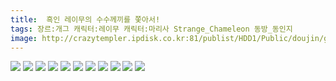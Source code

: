```yaml
---
title:  흑인 레이무의 수수께끼를 쫓아서!
tags: 장르:개그 캐릭터:레이무 캐릭터:마리사 Strange_Chameleon 동방_동인지
image: http://crazytempler.ipdisk.co.kr:81/publist/HDD1/Public/doujin/ghap/5491/001.jpg
---
```

<img src="http://crazytempler.ipdisk.co.kr:81/publist/HDD1/Public/doujin/ghap/5491/001.jpg">
<img src="http://crazytempler.ipdisk.co.kr:81/publist/HDD1/Public/doujin/ghap/5491/002.jpg">
<img src="http://crazytempler.ipdisk.co.kr:81/publist/HDD1/Public/doujin/ghap/5491/003.jpg">
<img src="http://crazytempler.ipdisk.co.kr:81/publist/HDD1/Public/doujin/ghap/5491/004.jpg">
<img src="http://crazytempler.ipdisk.co.kr:81/publist/HDD1/Public/doujin/ghap/5491/005.jpg">
<img src="http://crazytempler.ipdisk.co.kr:81/publist/HDD1/Public/doujin/ghap/5491/006.jpg">
<img src="http://crazytempler.ipdisk.co.kr:81/publist/HDD1/Public/doujin/ghap/5491/007.jpg">
<img src="http://crazytempler.ipdisk.co.kr:81/publist/HDD1/Public/doujin/ghap/5491/008.jpg">
<img src="http://crazytempler.ipdisk.co.kr:81/publist/HDD1/Public/doujin/ghap/5491/009.jpg">
<img src="http://crazytempler.ipdisk.co.kr:81/publist/HDD1/Public/doujin/ghap/5491/010.jpg">
<img src="http://crazytempler.ipdisk.co.kr:81/publist/HDD1/Public/doujin/ghap/5491/011.jpg">
